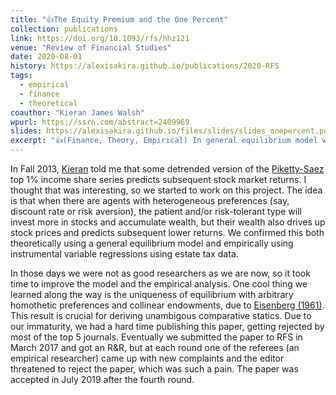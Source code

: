 ```yaml
---
title: "👍The Equity Premium and the One Percent"
collection: publications
link: https://doi.org/10.1093/rfs/hhz121
venue: "Review of Financial Studies"
date: 2020-08-01
history: https://alexisakira.github.io/publications/2020-RFS
tags:
  - empirical
  - finance
  - theoretical
coauthor: "Kieran James Walsh"
wpurl: https://ssrn.com/abstract=2409969
slides: https://alexisakira.github.io/files/slides/slides_onepercent.pdf
excerpt: "👍(Finance, Theory, Empirical) In general equilibrium model with heterogeneous risk aversion and/or beliefs, the wealth distribution predicts excess stock returns, which we confirm in data using estate tax rate change as instrument."
---
```


In Fall 2013, [Kieran](https://sites.google.com/site/kieranjameswalsh/) told me that some detrended version of the [Piketty-Saez](https://doi.org/10.1162/00335530360535135) top 1% income share series predicts subsequent stock market returns. I thought that was interesting, so we started to work on this project. The idea is that when there are agents with heterogeneous preferences (say, discount rate or risk aversion), the patient and/or risk-tolerant type will invest more in stocks and accumulate wealth, but their wealth also drives up stock prices and predicts subsequent lower returns. We confirmed this both theoretically using a general equilibrium model and empirically using instrumental variable regressions using estate tax data.

In those days we were not as good researchers as we are now, so it took time to improve the model and the empirical analysis. One cool thing we learned along the way is the uniqueness of equilibrium with arbitrary homothetic preferences and collinear endowments, due to [Eisenberg (1961)](https://doi.org/10.1287/mnsc.7.4.337). This result is crucial for deriving unambigous comparative statics. Due to our immaturity, we had a hard time publishing this paper, getting rejected by most of the top 5 journals. Eventually we submitted the paper to RFS in March 2017 and got an R&R, but at each round one of the referees (an empirical researcher) came up with new complaints and the editor threatened to reject the paper, which was such a pain. The paper was accepted in July 2019 after the fourth round.